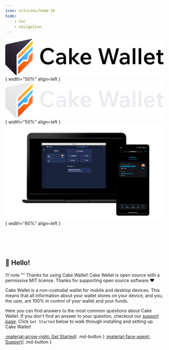 ```yaml
---
icon: octicons/home-16
hide:
    - toc 
    - navigation
---
```


![Cake Wallet](./index/cw-light.png#only-light){ width="50%" align=left }
![Cake Wallet](./index/cw-dark.png#only-dark){ width="50%" align=left }
![Devices](./index/devices.png){ width="60%" align=left }

<br><br><br>


# 

## :wave: Hello!

!!! note ""
    Thanks for using Cake Wallet! Cake Wallet is open source with a permissive MIT license. Thanks for supporting open source software ❤️

Cake Wallet is a non-custodial wallet for mobile and desktop devices. This means that all information about your wallet stores on your device, and you, the user, are 100% in control of your wallet and your funds.

Here you can find answers to the most common questions about Cake Wallet. If you don't find an answer to your question, checkout our [support page](/support/index.html). Click `Get Started` below to walk through installing and setting up Cake Wallet!

[:material-arrow-right: Get Started](/get-started/){ .md-button }
[:material-face-agent: Support](/support/){ .md-button }
